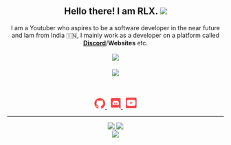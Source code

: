 <h2 align="center">
    Hello there! I am <strong>RLX</strong>. <img src="https://raw.githubusercontent.com/RLX-OP/RLX-OP/master/assets/images/wave.gif" width="30px">
</h2>
<p align="center">
    I am a Youtuber who aspires to be a software developer in the near future and Iam from India 🇮🇳, I mainly work as a developer on a platform called <strong> <a href="https://discord.com">Discord</a></strong>/<strong>Websites</strong> etc.
<br>
<br>
<a href="https://github.com/RLX-OP/">
        <img src="https://komarev.com/ghpvc/?username=RLX-OP&color=red" />
  </a> 
<br>
<br>
<a href="https://discord.com/users/753168925167976479">
        <img src="https://lanyard-profile-readme.vercel.app/api/753168925167976479?idleMessage=%22May%20The%20Code%20Be%20With%20you%22&borderRadius=25px" />
    </a>
</p>
&nbsp;
<p align="center">
    <a href="https://github.com/RLX-OP/">
        <img src="./assets/images/github.svg/" width="25px" />
    </a>
    &nbsp;
    <a href="https://discord.com/users/753168925167976479">
        <img src="./assets/images/discord.svg/" width="25px" />
    </a>
    &nbsp;
    <a href="https://www.youtube.com/c/RLXOP">
        <img src="./assets/images/youtube.svg/" width="25px" />
    </a>
    
</p>
<hr/>
<p align="center">
    <a href="https://github.com/RLX-OP/">
        <img src="https://github-readme-streak-stats.herokuapp.com?user=RLX-OP&hide_border=true&background=0D1117&currStreakLabel=FFFFFF&sideLabels=FFFFFF&currStreakNum=FFFFFF&dates=FFFFFF&sideNums=FFFFFF&fire=f04848&ring=f04848&stroke=FFFFFFFF" />
  </a> 
  <a href="https://github.com/RLX-OP/">
        <img src="https://github-readme-stats.vercel.app/api?username=RLX-OP&show_icons=true&theme=radical" />
  </a> 
<br>
<a href="https://github.com/RLX-OP/">
        <img src="https://github-readme-stats.vercel.app/api/top-langs/?username=RLX-OP&theme=radical&langs_count=8&layout=compact" />
  </a> 
</p>

